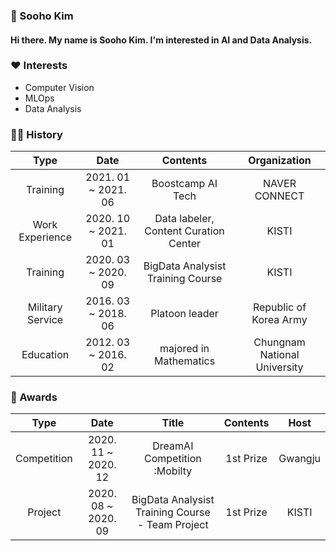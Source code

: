 ### 👋 Sooho Kim
#### Hi there. My name is Sooho Kim. I'm interested in AI and Data Analysis.


### ❤ Interests
* Computer Vision
* MLOps
* Data Analysis
<!--[![Sooho's GitHub stats](https://github-readme-stats.vercel.app/api?username=sooho-kim)](https://github.com/anuraghazra/github-readme-stats)

<div align=left>

[![Hits](https://hits.seeyoufarm.com/api/count/incr/badge.svg?url=https%3A%2F%2Fgithub.com%2Fsooho-kim&count_bg=%2379C83D&title_bg=%23555555&icon=&icon_color=%23E7E7E7&title=hits&edge_flat=false)](https://hits.seeyoufarm.com)

</div>
-->

### 🏃‍♂️ History

| Type | Date | Contents | Organization |
|:----:|:----:|:--------:|:------------:|
| Training | 2021. 01 ~ 2021. 06 | Boostcamp AI Tech | NAVER CONNECT |
| Work Experience | 2020. 10 ~ 2021. 01 | Data labeler, Content Curation Center | KISTI |
| Training | 2020. 03 ~ 2020. 09 | BigData Analysist Training Course | KISTI |
| Military Service | 2016. 03 ~ 2018. 06 | Platoon leader | Republic of Korea Army |
| Education | 2012. 03 ~ 2016. 02 | majored in Mathematics | Chungnam National University |
  
<!--[![Gmail Badge](https://img.shields.io/badge/Gmail-d14836?style=flat-square&logo=Gmail&logoColor=white&link=mailto:sooho.kim.dev@gmail.com)](mailto:sooho.kim.dev@gmail.com)
-->
<!--
**Sooho-Kim/Sooho-Kim** is a ✨ _special_ ✨ repository because its `README.md` (this file) appears on your GitHub profile.
Here are some ideas to get you started:

- 🔭 I’m currently working on ...
- 🌱 I’m currently learning ...
- 👯 I’m looking to collaborate on ...
- 🤔 I’m looking for help with ...
- 💬 Ask me about ...
- 📫 How to reach me: ...
- 😄 Pronouns: ...
- ⚡ Fun fact: ...
-->
### 🎉 Awards

| Type | Date | Title | Contents | Host |
|:----:|:----:|:-----:|:--------:|:----:|
| Competition | 2020. 11 ~ 2020. 12 | DreamAI Competition :Mobilty | 1st Prize | Gwangju |
| Project | 2020. 08 ~ 2020. 09 | BigData Analysist Training Course - Team Project | 1st Prize | KISTI |
